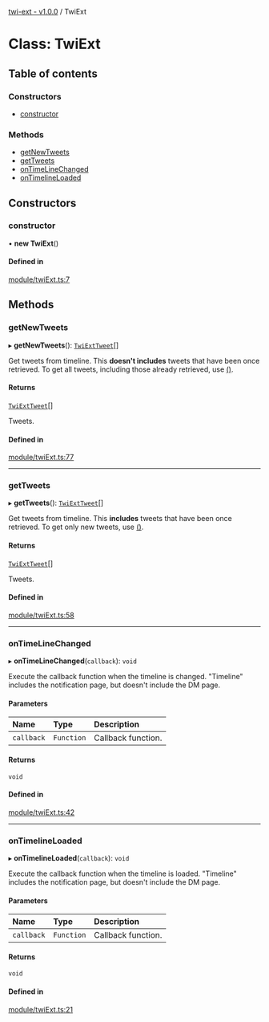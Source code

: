 [twi-ext - v1.0.0](../README.md) / TwiExt

# Class: TwiExt

## Table of contents

### Constructors

- [constructor](TwiExt.md#constructor)

### Methods

- [getNewTweets](TwiExt.md#getnewtweets)
- [getTweets](TwiExt.md#gettweets)
- [onTimeLineChanged](TwiExt.md#ontimelinechanged)
- [onTimelineLoaded](TwiExt.md#ontimelineloaded)

## Constructors

### constructor

• **new TwiExt**()

#### Defined in

[module/twiExt.ts:7](https://github.com/Robot-Inventor/twi-ext/blob/cad15de/src/module/twiExt.ts#L7)

## Methods

### getNewTweets

▸ **getNewTweets**(): [`TwiExtTweet`](TwiExtTweet.md)[]

Get tweets from timeline.
This **doesn't includes** tweets that have been once retrieved.
To get all tweets, including those already retrieved, use [()](TwiExt.md#gettweets).

#### Returns

[`TwiExtTweet`](TwiExtTweet.md)[]

Tweets.

#### Defined in

[module/twiExt.ts:77](https://github.com/Robot-Inventor/twi-ext/blob/cad15de/src/module/twiExt.ts#L77)

___

### getTweets

▸ **getTweets**(): [`TwiExtTweet`](TwiExtTweet.md)[]

Get tweets from timeline.
This **includes** tweets that have been once retrieved.
To get only new tweets, use [()](TwiExt.md#getnewtweets).

#### Returns

[`TwiExtTweet`](TwiExtTweet.md)[]

Tweets.

#### Defined in

[module/twiExt.ts:58](https://github.com/Robot-Inventor/twi-ext/blob/cad15de/src/module/twiExt.ts#L58)

___

### onTimeLineChanged

▸ **onTimeLineChanged**(`callback`): `void`

Execute the callback function when the timeline is changed.
"Timeline" includes the notification page, but doesn't include the DM page.

#### Parameters

| Name | Type | Description |
| :------ | :------ | :------ |
| `callback` | `Function` | Callback function. |

#### Returns

`void`

#### Defined in

[module/twiExt.ts:42](https://github.com/Robot-Inventor/twi-ext/blob/cad15de/src/module/twiExt.ts#L42)

___

### onTimelineLoaded

▸ **onTimelineLoaded**(`callback`): `void`

Execute the callback function when the timeline is loaded.
"Timeline" includes the notification page, but doesn't include the DM page.

#### Parameters

| Name | Type | Description |
| :------ | :------ | :------ |
| `callback` | `Function` | Callback function. |

#### Returns

`void`

#### Defined in

[module/twiExt.ts:21](https://github.com/Robot-Inventor/twi-ext/blob/cad15de/src/module/twiExt.ts#L21)
